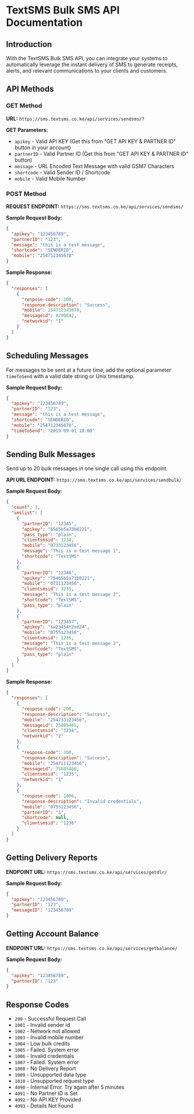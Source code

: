 # TextSMS Bulk SMS API Documentation

## Introduction

With the TextSMS Bulk SMS API, you can integrate your systems to automatically leverage the instant delivery of SMS to generate receipts, alerts, and relevant communications to your clients and customers.

## API Methods

### GET Method

**URL:** `https://sms.textsms.co.ke/api/services/sendsms/?`

**GET Parameters:**
- `apikey` - Valid API KEY (Get this from "GET API KEY & PARTNER ID" button in your account)
- `partnerID` - Valid Partner ID (Get this from "GET API KEY & PARTNER ID" button)
- `message` - URL Encoded Text Message with valid GSM7 Characters
- `shortcode` - Valid Sender ID / Shortcode
- `mobile` - Valid Mobile Number

### POST Method

**REQUEST ENDPOINT:** `https://sms.textsms.co.ke/api/services/sendsms/`

**Sample Request Body:**
```json
{
  "apikey": "123456789",
  "partnerID": "123",
  "message": "this is a test message",
  "shortcode": "SENDERID",
  "mobile": "254712345678"
}
```

**Sample Response:**
```json
{
  "responses": [
    {
      "respose-code": 200,
      "response-description": "Success",
      "mobile": 254712345678,
      "messageid": 8290842,
      "networkid": "1"
    }
  ]
}
```

## Scheduling Messages

For messages to be sent at a future time, add the optional parameter `timeToSend` with a valid date string or Unix timestamp.

**Sample Request Body:**
```json
{
  "apikey": "123456789",
  "partnerID": "123",
  "message": "this is a test message",
  "shortcode": "SENDERID",
  "mobile": "254712345678",
  "timeToSend": "2019-09-01 18:00"
}
```

## Sending Bulk Messages

Send up to 20 bulk messages in one single call using this endpoint.

**API URL ENDPOINT:** `https://sms.textsms.co.ke/api/services/sendbulk/`

**Sample Request Body:**
```json
{
  "count": 3,
  "smslist": [
    {
      "partnerID": "12345",
      "apikey": "6565b5a73b8221",
      "pass_type": "plain",
      "clientsmsid": 1234,
      "mobile": "0733123456",
      "message": "This is a test message 1",
      "shortcode": "TextSMS"
    },
    {
      "partnerID": "12346",
      "apikey": "75465b5a73b8221",
      "mobile": "0711123456",
      "clientsmsid": 1235,
      "message": "This is a test message 3",
      "shortcode": "TextSMS",
      "pass_type": "plain"
    },
    {
      "partnerID": "123457",
      "apikey": "sw23454t2xd24",
      "mobile": "0755123456",
      "clientsmsid": 1236,
      "message": "This is a test message 2",
      "shortcode": "TextSMS",
      "pass_type": "plain"
    }
  ]
}
```

**Sample Response:**
```json
{
  "responses": [
    {
      "respose-code": 200,
      "response-description": "Success",
      "mobile": "254733123456",
      "messageid": 75085465,
      "clientsmsid": "1234",
      "networkid": "2"
    },
    {
      "respose-code": 200,
      "response-description": "Success",
      "mobile": "254711123456",
      "messageid": 75085466,
      "clientsmsid": "1235",
      "networkid": "1"
    },
    {
      "respose-code": 1006,
      "response-description": "Invalid credentials",
      "mobile": "0755123456",
      "partnerID": "1",
      "shortcode": null,
      "clientsmsid": "1236"
    }
  ]
}
```

## Getting Delivery Reports

**ENDPOINT URL:** `https://sms.textsms.co.ke/api/services/getdlr/`

**Sample Request Body:**
```json
{
  "apikey": "123456789",
  "partnerID": "123",
  "messageID": "123456789"
}
```

## Getting Account Balance

**ENDPOINT URL:** `https://sms.textsms.co.ke/api/services/getbalance/`

**Sample Request Body:**
```json
{
  "apikey": "123456789",
  "partnerID": "123"
}
```

## Response Codes

- `200` - Successful Request Call
- `1001` - Invalid sender id
- `1002` - Network not allowed
- `1003` - Invalid mobile number
- `1004` - Low bulk credits
- `1005` - Failed. System error
- `1006` - Invalid credentials
- `1007` - Failed. System error
- `1008` - No Delivery Report
- `1009` - Unsupported data type
- `1010` - Unsupported request type
- `4090` - Internal Error. Try again after 5 minutes
- `4091` - No Partner ID is Set
- `4092` - No API KEY Provided
- `4093` - Details Not Found